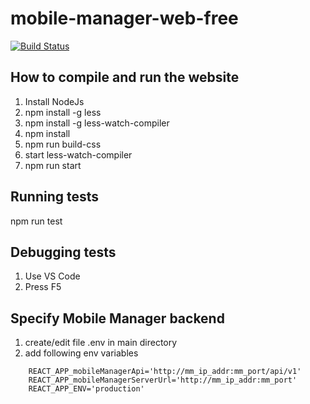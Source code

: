 # mobile-manager-web-free
[![Build Status](https://travis-ci.com/dixons/mobile-manager-web-client.svg?branch=master)](https://travis-ci.com/dixons/mobile-manager-web-client)

## How to compile and run the website
 1. Install NodeJs
 2. npm install -g less
 3. npm install -g less-watch-compiler
 4. npm install
 5. npm run build-css
 6. start less-watch-compiler
 7. npm run start

 ## Running tests
 npm run test

 ## Debugging tests
 1. Use VS Code
 2. Press F5

 ## Specify Mobile Manager backend
 1. create/edit file .env in main directory
 2. add following env variables
 ```
     REACT_APP_mobileManagerApi='http://mm_ip_addr:mm_port/api/v1'     
     REACT_APP_mobileManagerServerUrl='http://mm_ip_addr:mm_port'     
     REACT_APP_ENV='production' 
 ```
